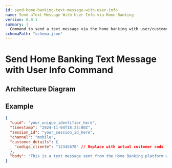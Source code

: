 ```yaml
---
id: send-home-banking-text-message-with-user-info
name: Send aText Message With User Info via Home Banking
version: 0.0.1
summary: |
  Command to send a text message via the home banking with user/customer information
schemaPath: "schema.json"
---
```


# Send Home Banking Text Message with User Info Command

## Architecture Diagram

<NodeGraph />

<SchemaViewer file="schema.json" />

## Example

```json title="Simple example"
{
  "uuid": "your_unique_identifier_here",
  "timestamp": "2024-11-04T18:23:00Z",
  "session_id": "your_session_id_here",
  "channel": "mobile",
  "customer_details": {
    "codigo_cliente": "12345678" // Replace with actual customer code
  },
  "body": "This is a text message sent from the Home Banking platform with your information."
}
```
